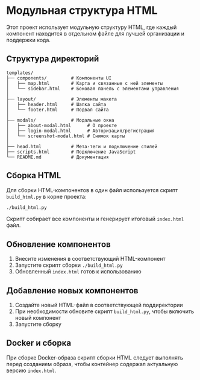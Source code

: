 # Модульная структура HTML

Этот проект использует модульную структуру HTML, где каждый компонент находится в отдельном файле для лучшей организации и поддержки кода.

## Структура директорий

```
templates/
├── components/         # Компоненты UI
│   ├── map.html        # Карта и связанные с ней элементы
│   └── sidebar.html    # Боковая панель с элементами управления
│
├── layout/             # Элементы макета
│   ├── header.html     # Шапка сайта
│   └── footer.html     # Подвал сайта
│
├── modals/             # Модальные окна
│   ├── about-modal.html      # О проекте
│   ├── login-modal.html      # Авторизация/регистрация
│   └── screenshot-modal.html # Снимок карты
│
├── head.html           # Мета-теги и подключение стилей
├── scripts.html        # Подключение JavaScript
└── README.md           # Документация
```

## Сборка HTML

Для сборки HTML-компонентов в один файл используется скрипт `build_html.py` в корне проекта:

```bash
./build_html.py
```

Скрипт собирает все компоненты и генерирует итоговый `index.html` файл.

## Обновление компонентов

1. Внесите изменения в соответствующий HTML-компонент
2. Запустите скрипт сборки `./build_html.py`
3. Обновленный `index.html` готов к использованию

## Добавление новых компонентов

1. Создайте новый HTML-файл в соответствующей поддиректории
2. При необходимости обновите скрипт `build_html.py`, чтобы включить новый компонент
3. Запустите сборку

## Docker и сборка

При сборке Docker-образа скрипт сборки HTML следует выполнять перед созданием образа, чтобы контейнер содержал актуальную версию `index.html`. 